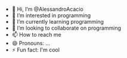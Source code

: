 - 👋 Hi, I’m @AlessandroAcacio
- 👀 I’m interested in programming
- 🌱 I’m currently learning programming
- 💞️ I’m looking to collaborate on programming
- 📫 How to reach me
- 😄 Pronouns: ...
- ⚡ Fun fact: I'm cool

<!---
AlessandroAcacio/AlessandroAcacio is a ✨ special ✨ repository because its `README.md` (this file) appears on your GitHub profile.
You can click the Preview link to take a look at your changes.
--->
